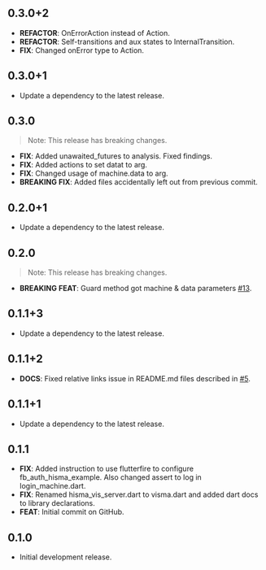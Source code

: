 ## 0.3.0+2

 - **REFACTOR**: OnErrorAction instead of Action.
 - **REFACTOR**: Self-transitions and aux states to InternalTransition.
 - **FIX**: Changed onError type to Action.

## 0.3.0+1

 - Update a dependency to the latest release.

## 0.3.0

> Note: This release has breaking changes.

 - **FIX**: Added unawaited_futures to analysis. Fixed findings.
 - **FIX**: Added actions to set datat to arg.
 - **FIX**: Changed usage of machine.data to arg.
 - **BREAKING** **FIX**: Added files accidentally left out from previous commit.

## 0.2.0+1

 - Update a dependency to the latest release.

## 0.2.0

> Note: This release has breaking changes.

 - **BREAKING** **FEAT**: Guard method got machine & data parameters [#13](https://github.com/tamas-p/hisma/issues/13).

## 0.1.1+3

 - Update a dependency to the latest release.

## 0.1.1+2

 - **DOCS**: Fixed relative links issue in README.md files described in [#5](https://github.com/tamas-p/hisma/issues/5).

## 0.1.1+1

 - Update a dependency to the latest release.

## 0.1.1

 - **FIX**: Added instruction to use flutterfire to configure fb_auth_hisma_example. Also changed assert to log in login_machine.dart.
 - **FIX**: Renamed hisma_vis_server.dart to visma.dart and added dart docs to library declarations.
 - **FEAT**: Initial commit on GitHub.

## 0.1.0

- Initial development release.
